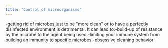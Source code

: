```yaml
---
title: "Control of microorganisms"
---
```

-getting rid of microbes just to be &quot;more clean&quot; or to have a perfectly disinfected environment is detrimental. It can lead to:-build-up of resistance by the microbe to the agent being used.-limiting your immune system from building an immunity to specific microbes.-obsessive cleaning behavior

